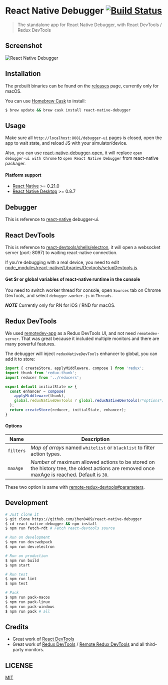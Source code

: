 # React Native Debugger [![Build Status](https://travis-ci.org/jhen0409/react-native-debugger.svg?branch=master)](https://travis-ci.org/jhen0409/react-native-debugger)

> The standalone app for React Native Debugger, with React DevTools / Redux DevTools

## Screenshot

![React Native Debugger](https://cloud.githubusercontent.com/assets/3001525/15636231/9e47d322-262a-11e6-8326-9a05fc73adec.png)

## Installation

The prebuilt binaries can be found on the [releases](https://github.com/jhen0409/react-native-debugger/releases) page, currently only for macOS.

You can use [Homebrew Cask](http://caskroom.io) to install:

```bash
$ brew update && brew cask install react-native-debugger
```

## Usage

Make sure all `http://localhost:8081/debugger-ui` pages is closed, open the app to wait state, and reload JS with your simulator/device.

Also, you can use [react-native-debugger-open](https://github.com/jhen0409/react-native-debugger/blob/master/patch), it will replace `open debugger-ui with Chrome` to `open React Native Debugger` from react-native packager.

#### Platform support

* [React Native](https://github.com/facebook/react-native) >= 0.21.0
* [React Native Desktop](https://github.com/ptmt/react-native-desktop) >= 0.8.7

## Debugger

This is reference to [react-native](https://github.com/facebook/react-native/blob/master/local-cli/server/util/) debugger-ui.

## React DevTools

This is reference to [react-devtools/shells/electron](https://github.com/facebook/react-devtools/tree/master/shells/electron), it will open a websocket server (port: 8097) to waiting react-native connection.

If you're debugging with a real device, you need to edit [node_modules/react-native/Libraries/Devtools/setupDevtools.js](https://github.com/facebook/react-native/tree/master/Libraries/Devtools/setupDevtools.js#L17).

#### Get $r or global variables of react-native runtime in the console

You need to switch worker thread for console, open `Sources` tab on Chrome DevTools, and select `debugger.worker.js` in `Threads`.

__*NOTE*__ Currently only for RN for iOS / RND for macOS.

## Redux DevTools

We used [remotedev-app](https://github.com/zalmoxisus/remotedev-app) as a Redux DevTools UI, and not need `remotedev-server`. That was great because it included multiple monitors and there are many powerful features.

The debugger will inject `reduxNativeDevTools` enhancer to global, you can add it to store:

```js
import { createStore, applyMiddleware, compose } from 'redux';
import thunk from 'redux-thunk';
import reducer from '../reducers';

export default initialState => {
  const enhancer = compose(
    applyMiddleware(thunk),
    global.reduxNativeDevTools ? global.reduxNativeDevTools(/*options*/) : nope => nope,
  );
  return createStore(reducer, initialState, enhancer);
}
```

#### Options

Name                  | Description
-------------         | -------------
`filters`             | *Map of arrays* named `whitelist` or `blacklist` to filter action types.
`maxAge`              | *Number* of maximum allowed actions to be stored on the history tree, the oldest actions are removed once maxAge is reached. Default is `30`.

These two option is same with [remote-redux-devtools#parameters](https://github.com/zalmoxisus/remote-redux-devtools#parameters).

## Development

```bash
# Just clone it
$ git clone https://github.com/jhen0409/react-native-debugger
$ cd react-native-debugger && npm install
$ npm run fetch-rdt # Fetch react-devtools source

# Run on development
$ npm run dev:webpack
$ npm run dev:electron

# Run on production
$ npm run build
$ npm start

# Run test
$ npm run lint
$ npm test

# Pack
$ npm run pack-macos
$ npm run pack-linux
$ npm run pack-windows
$ npm run pack # all
```

## Credits

* Great work of [React DevTools](https://github.com/facebook/react-devtools)
* Great work of [Redux DevTools](https://github.com/gaearon/redux-devtools) / [Remote Redux DevTools](https://github.com/zalmoxisus/remote-redux-devtools) and all third-party monitors.

## LICENSE

[MIT](LICENSE.md)
